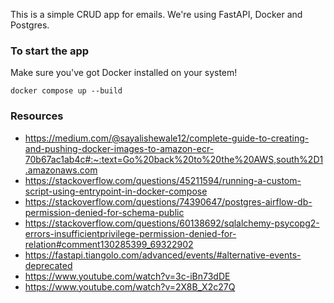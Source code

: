This is a simple CRUD app for emails. We're using FastAPI, Docker and Postgres.

### To start the app
Make sure you've got Docker installed on your system!

```{bash}
docker compose up --build
```

### Resources
- https://medium.com/@sayalishewale12/complete-guide-to-creating-and-pushing-docker-images-to-amazon-ecr-70b67ac1ab4c#:~:text=Go%20back%20to%20the%20AWS,south%2D1.amazonaws.com
- https://stackoverflow.com/questions/45211594/running-a-custom-script-using-entrypoint-in-docker-compose
- https://stackoverflow.com/questions/74390647/postgres-airflow-db-permission-denied-for-schema-public
- https://stackoverflow.com/questions/60138692/sqlalchemy-psycopg2-errors-insufficientprivilege-permission-denied-for-relation#comment130285399_69322902
- https://fastapi.tiangolo.com/advanced/events/#alternative-events-deprecated
- https://www.youtube.com/watch?v=3c-iBn73dDE
- https://www.youtube.com/watch?v=2X8B_X2c27Q